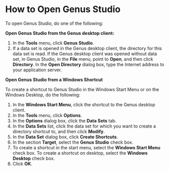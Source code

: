 # How to Open Genus Studio

To open Genus Studio, do one of the following:

**Open Genus Studio from the Genus desktop client:**

1.  In the **Tools** menu, click **Genus Studio**.
2.  If a data set is opened in the Genus desktop client, the directory for this data set is read. If the Genus desktop client was opened without data set, in Genus Studio, in the **File** menu, point to **Open**, and then click **Directory**. In the **Open Directory** dialog box, type the Internet address to your application server.

**Open Genus Studio from a Windows Shortcut**

To create a shortcut to Genus Studio in the Windows Start Menu or on the Windows Desktop, do the following:

1.  In the **Windows Start Menu**, click the shortcut to the Genus desktop client.
2.  In the **Tools** menu, click **Options**.
3.  In the **Options** dialog box, click the **Data Sets** tab.
4.  In the **Data Sets** list, click the data set for which you want to create a directory shortcut to, and then click **Modify**.
5.  In the **Data Set** dialog box, click **Create Shortcuts**.
6.  In the section **Target**, select the **Genus Studio** check box.
7.  To create a shortcut in the start menu, select the **Windows Start Menu** check box. To create a shortcut on desktop, select the **Windows Desktop** check box.
8.  Click **OK**.